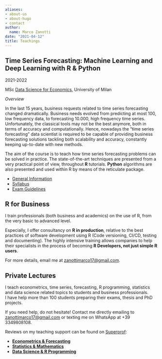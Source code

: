 ```yaml
---
aliases:
- about-us
- about-hugo
- contact
author:
  name: Marco Zanotti
date: "2021-04-12"
title: Teachings
---
```


## Time Series Forecasting: Machine Learning and Deep Learning with R & Python

2021-2022  

MSc [Data Science for Economics](https://www.unimi.it/it/corsi/corsi-di-laurea/data-science-and-economics-dse),
University of Milan  

*Overview*
  
In the last 15 years, business requests related to time series forecasting changed 
dramatically. Business needs evolved from predicting at most 100, low frequency 
data, to forecasting 10.000, high frequency time series. Unfortunately, the 
classical tools may not be the best anymore, both in terms of accuracy and computationally.
Hence, nowadays the “time series forecasting” data scientist is required 
to be capable of providing business forecasting solutions tackling both scalability 
and accuracy, constantly keeping up-to-date with new methods.

The aim of the course is to teach how time series forecasting problems can be solved 
in practice. The state-of-the-art techniques are presented from a very practical 
point of view, throughout **R** tutorials. **Python** algorithms are also presented 
and used within R by means of the reticulate package.  

- [General Information](https://marcozanotti.github.io/tsforecasting-course/general-infos/tsf_description.html)  
- [Syllabus](https://marcozanotti.github.io/tsforecasting-course/general-infos/tsf_syllabus.html)  
- [Exam Guidelines](https://marcozanotti.github.io/tsforecasting-course/exam/tsf_exam_guidelines.html)


## R for Business

I train professionals (both business and academics) on the use of R, 
from the very basic to advanced level.  

Especially, I offer consultancy on **R in production**, relative to the best 
practices of software development using R (Code versioning, CI/CD, testing and 
documenting). 
The highly intensive training allows companies to help their specialists in 
the process of becoming **R Developers, not just simple R users**.

For more details, email me at zanottimarco17@gmail.com.


## Private Lectures

I teach econometrics, time series, forecasting, R programming, statistics and 
data science related topics to students and business professionals.  
I have help more than 100 students preparing their exams, thesis and PhD projects.  

If you need help, do not hesitate! Contact me directly emailing to zanottimarco17@gmail.com 
or texting me on WhatsApp at +39 3349808108.

Reviews on my teaching support can be found on [Superprof](https://www.superprof.it/):  
- **[Econometrics & Forecasting](https://www.superprof.it/lezioni-econometria-time-series-forecasting-gretl-piu-anni-esperienza-analisi-dati-laureato-magistrale.html)**  
- **[Statistics & Mathematics](https://www.superprof.it/lezioni-matematica-statistica-piu-anni-esperienza-analisi-dati-laureato-magistrale-finanza-quantitativa.html)**  
- **[Data Science & R Programming](https://www.superprof.it/lezioni-data-science-machine-learning-programmazione-piu-anni-esperienza-analisi-dati-laureato-magistrale.html)**  
